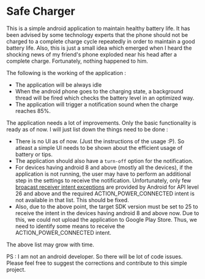 # Safe Charger
This is a simple android application to maintain healthy battery life. 
It has been advised by some technology experts that the phone should not be  charged to a complete charge cycle repeatedly in order to maintain a good battery life.
Also, this is just a small idea which emerged when I heard the shocking news of my friend's phone exploded near his head after a complete charge.
Fortunately, nothing happened to him.

The following is the working of the application : 
* The application will be always idle
* When the android phone goes to the charging state, a background thread will be fired which checks the battery level in an optimized way.
* The application will trigger a notification sound when the charge reaches 85%.

The application needs a lot of improvements. Only the basic functionality is ready as of now. I will just list down the things need to be done : 

* There is no UI as of now. (Just the instructions of the usage :P). So atleast a simple UI needs to be shown about the efficient usage of battery or tips.
* The application should also have a `turn-off` option for the notification.
* For devices having android 8 and above (mostly all the devices), if the application is not running, the user may have to perform an additional step in the settings to receive the notification. Unfortunately, only few [broacast receiver intent exceptions](https://developer.android.com/guide/components/broadcast-exceptions) are provided by Android for API level 26 and above and the required ACTION_POWER_CONNECTED intent is not available in that list. This should be fixed.
* Also, due to the above point, the target SDK version must be set to 25 to receive the intent in the devices having android 8 and above now. Due to this, we could not upload the application to Google Play Store. Thus, we need to identify some means to receive the ACTION_POWER_CONNECTED intent.

The above list may grow with time. 

PS : I am not an android developer. So there will be lot of code issues. Please feel free to suggest the corrections and contribute to this simple project. 

